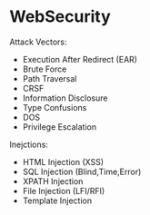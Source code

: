 # WebSecurity

Attack Vectors:
- Execution After Redirect (EAR)
- Brute Force
- Path Traversal
- CRSF 
- Information Disclosure
- Type Confusions
- DOS
- Privilege Escalation



Inejctions:
- HTML Injection (XSS)
- SQL Injection (Blind,Time,Error)
- XPATH Injection
- File Injection (LFI/RFI)
- Template Injection
